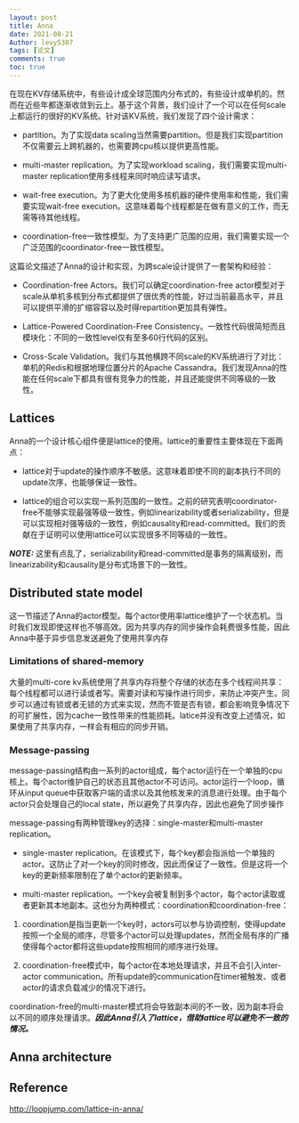 ```yaml
---
layout: post
title: Anna
date: 2021-08-21
Author: levy5307
tags: [论文]
comments: true
toc: true
---
```


在现在KV存储系统中，有些设计成全球范围内分布式的，有些设计成单机的。然而在近些年都逐渐收敛到云上。基于这个背景，我们设计了一个可以在任何scale上都运行的很好的KV系统。针对该KV系统，我们发现了四个设计需求：

- partition。为了实现data scaling当然需要partition。但是我们实现partition不仅需要云上跨机器的，也需要跨cpu核以提供更高性能。

- multi-master replication。为了实现workload scaling，我们需要实现multi-master replication使用多线程来同时响应读写请求。

- wait-free execution。为了更大化使用多核机器的硬件使用率和性能，我们需要实现wait-free execution。这意味着每个线程都是在做有意义的工作，而无需等待其他线程。

- coordination-free一致性模型。为了支持更广范围的应用，我们需要实现一个广泛范围的coordinator-free一致性模型。

这篇论文描述了Anna的设计和实现，为跨scale设计提供了一套架构和经验：

- Coordination-free Actors。我们可以确定coordination-free actor模型对于scale从单机多核到分布式都提供了很优秀的性能，好过当前最高水平，并且可以提供平滑的扩缩容容以及时得repartition更加具有弹性。

- Lattice-Powered Coordination-Free Consistency。一致性代码很简短而且模块化：不同的一致性level仅有至多60行代码的区别。

- Cross-Scale Validation。我们与其他横跨不同scale的KV系统进行了对比：单机的Redis和根据地理位置分片的Apache Cassandra。我们发现Anna的性能在任何scale下都具有很有竞争力的性能，并且还能提供不同等级的一致性。

## Lattices

Anna的一个设计核心组件便是lattice的使用。lattice的重要性主要体现在下面两点：

- lattice对于update的操作顺序不敏感。这意味着即使不同的副本执行不同的update次序，也能够保证一致性。

- lattice的组合可以实现一系列范围的一致性。之前的研究表明coordinator-free不能够实现最强等级一致性，例如linearizability或者serializability，但是可以实现相对强等级的一致性，例如causality和read-committed。我们的贡献在于证明可以使用lattice可以实现很多不同等级的一致性。

***NOTE:*** 这里有点乱了，serializability和read-committed是事务的隔离级别，而linearizability和causality是分布式场景下的一致性。

## Distributed state model

这一节描述了Anna的actor模型。每个actor使用率lattice维护了一个状态机。当时我们发现即使这样也不够高效。因为共享内存的同步操作会耗费很多性能，因此Anna中基于异步信息发送避免了使用共享内存

### Limitations of shared-memory

大量的multi-core kv系统使用了共享内存将整个存储的状态在多个线程间共享：每个线程都可以进行读或者写。需要对读和写操作进行同步，来防止冲突产生。同步可以通过有锁或者无锁的方式来实现，然而不管是否有锁，都会影响竞争情况下的可扩展性，因为cache一致性带来的性能损耗。latice并没有改变上述情况，如果使用了共享内存，一样会有相应的同步开销。

### Message-passing

message-passing结构由一系列的actor组成，每个actor运行在一个单独的cpu核上。每个actor维护自己的状态且其他actor不可访问。actor运行一个loop，循环从input queue中获取客户端的请求以及其他核发来的消息进行处理。由于每个actor只会处理自己的local state，所以避免了共享内存，因此也避免了同步操作

message-passing有两种管理key的选择：single-master和multi-master replication。

- single-master replication。在该模式下，每个key都会指派给一个单独的actor。这防止了对一个key的同时修改，因此而保证了一致性。但是这将一个key的更新频率限制在了单个actor的更新频率。

- multi-master replication。一个key会被复制到多个actor，每个actor读取或者更新其本地副本。这也分为两种模式：coordination和coordination-free：

1. coordination是指当更新一个key时，actors可以参与协调控制，使得update按照一个全局的顺序，尽管多个actor可以处理updates，然而全局有序的广播使得每个actor都将这些update按照相同的顺序进行处理。

2. coordination-free模式中，每个actor在本地处理请求，并且不会引入inter-actor communication。所有update的communication在timer被触发、或者actor的请求负载减少的情况下进行。

coordination-free的multi-master模式将会导致副本间的不一致，因为副本将会以不同的顺序处理请求。***因此Anna引入了lattice，借助lattice可以避免不一致的情况。***

## Anna architecture


## Reference

http://loopjump.com/lattice-in-anna/
